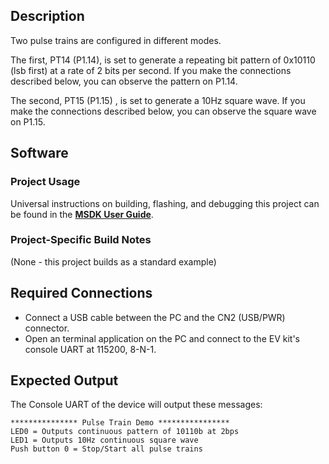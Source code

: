 ## Description

Two pulse trains are configured in different modes.  

The first, PT14 (P1.14), is set to generate a repeating bit pattern of 0x10110 (lsb first) at a rate of 2 bits per second.  If you make the connections described below, you can observe the pattern on P1.14.

The second, PT15 (P1.15) , is set to generate a 10Hz square wave.  If you make the connections described below, you can observe the square wave on P1.15.


## Software

### Project Usage

Universal instructions on building, flashing, and debugging this project can be found in the **[MSDK User Guide](https://analog-devices-msdk.github.io/msdk/USERGUIDE/)**.

### Project-Specific Build Notes

(None - this project builds as a standard example)

## Required Connections

-   Connect a USB cable between the PC and the CN2 (USB/PWR) connector.
-   Open an terminal application on the PC and connect to the EV kit's console UART at 115200, 8-N-1.

## Expected Output

The Console UART of the device will output these messages:

```
*************** Pulse Train Demo ****************
LED0 = Outputs continuous pattern of 10110b at 2bps
LED1 = Outputs 10Hz continuous square wave
Push button 0 = Stop/Start all pulse trains
```